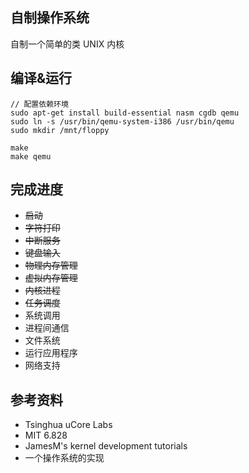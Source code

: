 ## 自制操作系统

自制一个简单的类 UNIX 内核

## 编译&运行
```
// 配置依赖环境
sudo apt-get install build-essential nasm cgdb qemu
sudo ln -s /usr/bin/qemu-system-i386 /usr/bin/qemu
sudo mkdir /mnt/floppy

make
make qemu
```

## 完成进度

* ~~启动~~
* ~~字符打印~~
* ~~中断服务~~
* ~~键盘输入~~
* ~~物理内存管理~~
* ~~虚拟内存管理~~
* ~~内核进程~~
* ~~任务调度~~
* 系统调用
* 进程间通信
* 文件系统
* 运行应用程序
* 网络支持

## 参考资料

* Tsinghua uCore Labs
* MIT 6.828
* JamesM's kernel development tutorials
* 一个操作系统的实现

